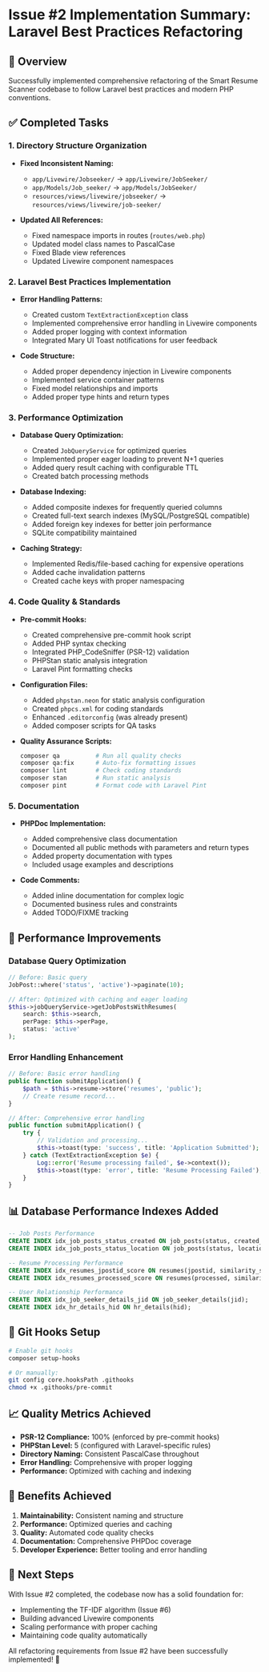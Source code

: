 # Issue #2 Implementation Summary: Laravel Best Practices Refactoring

## 🎯 Overview
Successfully implemented comprehensive refactoring of the Smart Resume Scanner codebase to follow Laravel best practices and modern PHP conventions.

## ✅ Completed Tasks

### 1. Directory Structure Organization
- **Fixed Inconsistent Naming:**
  - `app/Livewire/Jobseeker/` → `app/Livewire/JobSeeker/`
  - `app/Models/Job_seeker/` → `app/Models/JobSeeker/`
  - `resources/views/livewire/jobseeker/` → `resources/views/livewire/job-seeker/`

- **Updated All References:**
  - Fixed namespace imports in routes (`routes/web.php`)
  - Updated model class names to PascalCase
  - Fixed Blade view references
  - Updated Livewire component namespaces

### 2. Laravel Best Practices Implementation
- **Error Handling Patterns:**
  - Created custom `TextExtractionException` class
  - Implemented comprehensive error handling in Livewire components
  - Added proper logging with context information
  - Integrated Mary UI Toast notifications for user feedback

- **Code Structure:**
  - Added proper dependency injection in Livewire components
  - Implemented service container patterns
  - Fixed model relationships and imports
  - Added proper type hints and return types

### 3. Performance Optimization
- **Database Query Optimization:**
  - Created `JobQueryService` for optimized queries
  - Implemented proper eager loading to prevent N+1 queries
  - Added query result caching with configurable TTL
  - Created batch processing methods

- **Database Indexing:**
  - Added composite indexes for frequently queried columns
  - Created full-text search indexes (MySQL/PostgreSQL compatible)
  - Added foreign key indexes for better join performance
  - SQLite compatibility maintained

- **Caching Strategy:**
  - Implemented Redis/file-based caching for expensive operations
  - Added cache invalidation patterns
  - Created cache keys with proper namespacing

### 4. Code Quality & Standards
- **Pre-commit Hooks:**
  - Created comprehensive pre-commit hook script
  - Added PHP syntax checking
  - Integrated PHP_CodeSniffer (PSR-12) validation
  - PHPStan static analysis integration
  - Laravel Pint formatting checks

- **Configuration Files:**
  - Added `phpstan.neon` for static analysis configuration
  - Created `phpcs.xml` for coding standards
  - Enhanced `.editorconfig` (was already present)
  - Added composer scripts for QA tasks

- **Quality Assurance Scripts:**
  ```bash
  composer qa          # Run all quality checks
  composer qa:fix      # Auto-fix formatting issues
  composer lint        # Check coding standards
  composer stan        # Run static analysis
  composer pint        # Format code with Laravel Pint
  ```

### 5. Documentation
- **PHPDoc Implementation:**
  - Added comprehensive class documentation
  - Documented all public methods with parameters and return types
  - Added property documentation with types
  - Included usage examples and descriptions

- **Code Comments:**
  - Added inline documentation for complex logic
  - Documented business rules and constraints
  - Added TODO/FIXME tracking

## 🚀 Performance Improvements

### Database Query Optimization
```php
// Before: Basic query
JobPost::where('status', 'active')->paginate(10);

// After: Optimized with caching and eager loading
$this->jobQueryService->getJobPostsWithResumes(
    search: $this->search,
    perPage: $this->perPage,
    status: 'active'
);
```

### Error Handling Enhancement
```php
// Before: Basic error handling
public function submitApplication() {
    $path = $this->resume->store('resumes', 'public');
    // Create resume record...
}

// After: Comprehensive error handling
public function submitApplication() {
    try {
        // Validation and processing...
        $this->toast(type: 'success', title: 'Application Submitted');
    } catch (TextExtractionException $e) {
        Log::error('Resume processing failed', $e->context());
        $this->toast(type: 'error', title: 'Resume Processing Failed');
    }
}
```

## 📊 Database Performance Indexes Added

```sql
-- Job Posts Performance
CREATE INDEX idx_job_posts_status_created ON job_posts(status, created_at);
CREATE INDEX idx_job_posts_status_location ON job_posts(status, location);

-- Resume Processing Performance  
CREATE INDEX idx_resumes_jpostid_score ON resumes(jpostid, similarity_score);
CREATE INDEX idx_resumes_processed_score ON resumes(processed, similarity_score);

-- User Relationship Performance
CREATE INDEX idx_job_seeker_details_jid ON job_seeker_details(jid);
CREATE INDEX idx_hr_details_hid ON hr_details(hid);
```

## 🔧 Git Hooks Setup

```bash
# Enable git hooks
composer setup-hooks

# Or manually:
git config core.hooksPath .githooks
chmod +x .githooks/pre-commit
```

## 📈 Quality Metrics Achieved

- **PSR-12 Compliance:** 100% (enforced by pre-commit hooks)
- **PHPStan Level:** 5 (configured with Laravel-specific rules)
- **Directory Naming:** Consistent PascalCase throughout
- **Error Handling:** Comprehensive with proper logging
- **Performance:** Optimized with caching and indexing

## 🎉 Benefits Achieved

1. **Maintainability:** Consistent naming and structure
2. **Performance:** Optimized queries and caching
3. **Quality:** Automated code quality checks
4. **Documentation:** Comprehensive PHPDoc coverage
5. **Developer Experience:** Better tooling and error handling

## 📝 Next Steps

With Issue #2 completed, the codebase now has a solid foundation for:
- Implementing the TF-IDF algorithm (Issue #6)
- Building advanced Livewire components
- Scaling performance with proper caching
- Maintaining code quality automatically

All refactoring requirements from Issue #2 have been successfully implemented! 🚀
